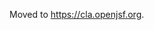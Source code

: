 <script>{
	"title": "Individual Contributor License Agreement v3.0"
}</script>

Moved to <https://cla.openjsf.org>.
